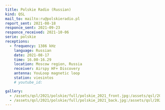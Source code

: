 ```yaml
---
title: Polskie Radio (Russian)
kind: QSL
mail_to: mailto:ru@polskieradio.pl
report_sent: 2021-08-18
responce_sent: 2021-09-23
responce_received: 2021-10-06
serie: polskie
receptions:
  - frequency: 1386 kHz
    language: Russian
    date: 2021-08-17
    time: 16.00-16.29
    location: Moscow region, Russia
    receiver: Airspy HF+ Discovery
    antenna: YouLoop magnetic loop
    station: viesintos
    # youtube_id: 

gallery:
  - /assets/qsl/2021/polskie/full/polskie_2021_front.jpg:/assets/qsl/2021/polskie/small/polskie_2021_front.jpg
  - /assets/qsl/2021/polskie/full/polskie_2021_back.jpg:/assets/qsl/2021/polskie/small/polskie_2021_back.jpg
---
```

